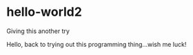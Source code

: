 # hello-world2
Giving this another try

Hello, back to trying out this programming thing...wish me luck!
